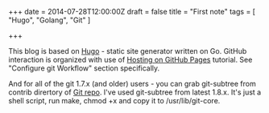 +++
date = 2014-07-28T12:00:00Z
draft = false
title = "First note"
tags = [ "Hugo", "Golang", "Git" ]

+++

This blog is based on [Hugo](http://hugo.spf13.com/) - static site generator written on Go. GitHub interaction is organized with use of [Hosting on GitHub Pages](http://hugo.spf13.com/tutorials/github_pages_blog) tutorial. See "Configure git Workflow" section specifically.
 
And for all of the git 1.7.x (and older) users - you can grab git-subtree from contrib dirertory of [Git repo](https://github.com/git/git). I've used git-subtree from latest 1.8.x. It's just a shell script, run make, chmod +x and copy it to /usr/lib/git-core.

